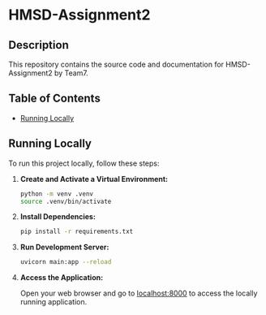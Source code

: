 # HMSD-Assignment2

## Description

This repository contains the source code and documentation for HMSD-Assignment2 by Team7.

## Table of Contents

- [Running Locally](#running-locally)

## Running Locally

To run this project locally, follow these steps:

1. **Create and Activate a Virtual Environment:**

    ```bash
    python -m venv .venv
    source .venv/bin/activate
    ```

2. **Install Dependencies:**

    ```bash
    pip install -r requirements.txt
    ```

3. **Run Development Server:**

    ```bash
    uvicorn main:app --reload
    ```

4. **Access the Application:**

    Open your web browser and go to [localhost:8000](http://localhost:8000) to access the locally running application.
